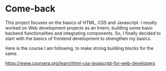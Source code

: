 # Come-back
This project focuses on the basics of HTML, CSS and Javascript. I mostly worked on Web development projects as an Intern, building some basic backend functionalities and integrating components. So, I finally decided to start with the basics of frontend development to strengthen my basics.

Here is the course I am following, to make strong building blocks for the same.

https://www.coursera.org/learn/html-css-javascript-for-web-developers
